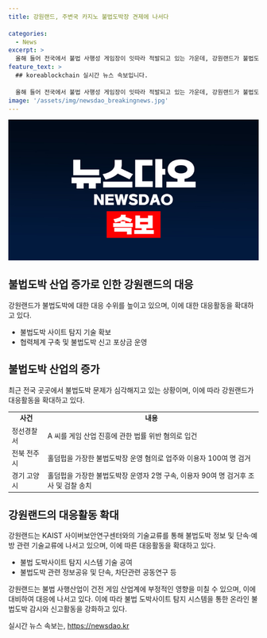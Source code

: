 ```yaml
---
title: 강원랜드, 주변국 카지노 불법도박장 견제에 나서다

categories:
  - News
excerpt: >
  올해 들어 전국에서 불법 사행성 게임장이 잇따라 적발되고 있는 가운데, 강원랜드가 불법도박에 대한 대응 수위를 높이고 있는 것으로 나타났다. 최근 강원랜드는 한국과학기술원(KAIST) 사이버보안연구센터와 불법도박 정보 및 단속·예방관련 기술교류 업무협약을 맺고 불법 도박사이트 탐지 시스템 기술을 활용하는 등 대응 범위를 확대하는 등 활발한 대응 조치를 내놓고 있다. 강원랜드는 건전 게임 산업계에 부정적인 영향이 발생할 수 있다고 판단하고 불법도박 방지를 위한 다양한 활동에 적극 참여하고 있다.
feature_text: >
  ## koreablockchain 실시간 뉴스 속보입니다.

  올해 들어 전국에서 불법 사행성 게임장이 잇따라 적발되고 있는 가운데, 강원랜드가 불법도박에 대한 대응 수위를 높이고 있는 것으로 나타났다. 최근 강원랜드는 한국과학기술원(KAIST) 사이버보안연구센터와 불법도박 정보 및 단속·예방관련 기술교류 업무협약을 맺고 불법 도박사이트 탐지 시스템 기술을 활용하는 등 대응 범위를 확대하는 등 활발한 대응 조치를 내놓고 있다. 강원랜드는 건전 게임 산업계에 부정적인 영향이 발생할 수 있다고 판단하고 불법도박 방지를 위한 다양한 활동에 적극 참여하고 있다.
image: '/assets/img/newsdao_breakingnews.jpg'
---
```


<p><img src="/assets/img/newsdao_breakingnews.jpg" alt="koreablockchain 속보" /></p>

<h2 data-ke-size="size26">불법도박 산업 증가로 인한 강원랜드의 대응</h2>

<p data-ke-size="size16">강원랜드가 불법도박에 대한 대응 수위를 높이고 있으며, 이에 대한 대응활동을 확대하고 있다.</p>

<ul>
    <li>불법도박 사이트 탐지 기술 확보</li>
    <li>협력체계 구축 및 불법도박 신고 포상금 운영</li>
</ul>

<h2 data-ke-size="size26">불법도박 산업의 증가</h2>

<p data-ke-size="size16">최근 전국 곳곳에서 불법도박 문제가 심각해지고 있는 상황이며, 이에 따라 강원랜드가 대응활동을 확대하고 있다.</p>

<table>
    <tr>
        <td style="text-align: center; height: 17px;"><b>사건</b></td>
        <td style="text-align: center; height: 17px;"><b>내용</b></td>
    </tr>
    <tr>
        <td style="text-align: left;">정선경찰서</td>
        <td style="text-align: left;">A 씨를 게임 산업 진흥에 관한 법률 위반 혐의로 입건</td>
    </tr>
    <tr>
        <td style="text-align: left;">전북 전주시</td>
        <td style="text-align: left;">홀덤펍을 가장한 불법도박장 운영 혐의로 업주와 이용자 100여 명 검거</td>
    </tr>
    <tr>
        <td style="text-align: left;">경기 고양시</td>
        <td style="text-align: left;">홀덤펍을 가장한 불법도박장 운영자 2명 구속, 이용자 90여 명 검거후 조사 및 검찰 송치</td>
    </tr>
</table>

<h2 data-ke-size="size26">강원랜드의 대응활동 확대</h2>

<p data-ke-size="size16">강원랜드는 KAIST 사이버보안연구센터와의 기술교류를 통해 불법도박 정보 및 단속·예방 관련 기술교류에 나서고 있으며, 이에 따른 대응활동을 확대하고 있다.</p>

<ul>
    <li>불법 도박사이트 탐지 시스템 기술 공여</li>
    <li>불법도박 관련 정보공유 및 단속, 차단관련 공동연구 등</li>
</ul>

<p data-ke-size="size16">강원랜드는 불법 사행산업이 건전 게임 산업계에 부정적인 영향을 미칠 수 있으며, 이에 대비하여 대응에 나서고 있다. 이에 따라 불법 도박사이트 탐지 시스템을 통한 온라인 불법도박 감시와 신고활동을 강화하고 있다.</p>
실시간 뉴스 속보는, <a href="https://newsdao.kr" rel="dofollow">https://newsdao.kr</a>


